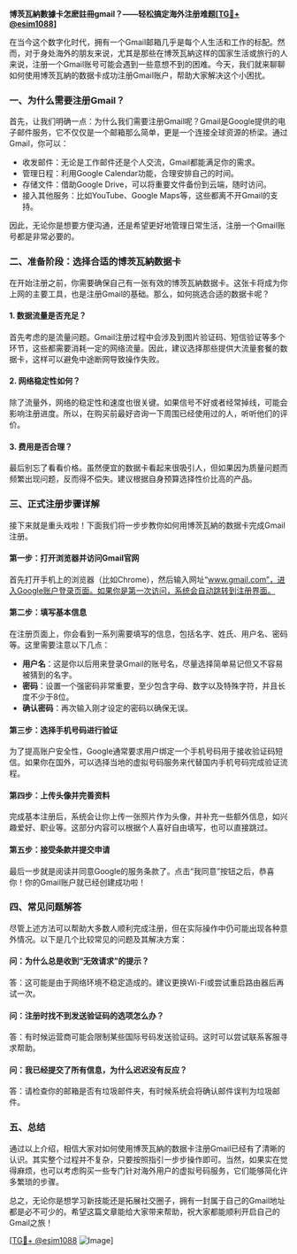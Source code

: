 **博茨瓦納數據卡怎麽註冊gmail？——轻松搞定海外注册难题[[TG💪+ @esim1088](https://t.me/s/esim1088)]**

在当今这个数字化时代，拥有一个Gmail邮箱几乎是每个人生活和工作的标配。然而，对于身处海外的朋友来说，尤其是那些在博茨瓦納这样的国家生活或旅行的人来说，注册一个Gmail账号可能会遇到一些意想不到的困难。今天，我们就来聊聊如何使用博茨瓦納的数据卡成功注册Gmail账户，帮助大家解决这个小困扰。

### 一、为什么需要注册Gmail？

首先，让我们明确一点：为什么我们需要注册Gmail呢？Gmail是Google提供的电子邮件服务，它不仅仅是一个邮箱那么简单，更是一个连接全球资源的桥梁。通过Gmail，你可以：

- 收发邮件：无论是工作邮件还是个人交流，Gmail都能满足你的需求。
- 管理日程：利用Google Calendar功能，合理安排自己的时间。
- 存储文件：借助Google Drive，可以将重要文件备份到云端，随时访问。
- 接入其他服务：比如YouTube、Google Maps等，这些都离不开Gmail的支持。

因此，无论你是想要方便沟通，还是希望更好地管理日常生活，注册一个Gmail账号都是非常必要的。

### 二、准备阶段：选择合适的博茨瓦納数据卡

在开始注册之前，你需要确保自己有一张有效的博茨瓦納数据卡。这张卡将成为你上网的主要工具，也是注册Gmail的基础。那么，如何挑选合适的数据卡呢？

#### 1. 数据流量是否充足？
首先考虑的是流量问题。Gmail注册过程中会涉及到图片验证码、短信验证等多个环节，这些都需要消耗一定的网络流量。因此，建议选择那些提供大流量套餐的数据卡，这样可以避免中途断网导致操作失败。

#### 2. 网络稳定性如何？
除了流量外，网络的稳定性和速度也很关键。如果信号不好或者经常掉线，可能会影响注册进度。所以，在购买前最好咨询一下周围已经使用过的人，听听他们的评价。

#### 3. 费用是否合理？
最后别忘了看看价格。虽然便宜的数据卡看起来很吸引人，但如果因为质量问题而频繁出现问题，反而得不偿失。建议根据自身预算选择性价比高的产品。

### 三、正式注册步骤详解

接下来就是重头戏啦！下面我们将一步步教你如何用博茨瓦納的数据卡完成Gmail注册。

#### 第一步：打开浏览器并访问Gmail官网
首先打开手机上的浏览器（比如Chrome），然后输入网址“www.gmail.com”，进入Google账户登录页面。如果你是第一次访问，系统会自动跳转到注册界面。

#### 第二步：填写基本信息
在注册页面上，你会看到一系列需要填写的信息，包括名字、姓氏、用户名、密码等。这里需要注意以下几点：

- **用户名**：这是你以后用来登录Gmail的账号名，尽量选择简单易记但又不容易被猜到的名字。
- **密码**：设置一个强密码非常重要，至少包含字母、数字以及特殊字符，并且长度不少于8位。
- **确认密码**：再次输入刚才设定的密码以确保无误。

#### 第三步：选择手机号码进行验证
为了提高账户安全性，Google通常要求用户绑定一个手机号码用于接收验证码短信。如果你在国外，可以选择当地的虚拟号码服务来代替国内手机号码完成验证流程。

#### 第四步：上传头像并完善资料
完成基本注册后，系统会让你上传一张照片作为头像，并补充一些额外信息，如兴趣爱好、职业等。这部分内容可以根据个人喜好自由填写，也可以直接跳过。

#### 第五步：接受条款并提交申请
最后一步就是阅读并同意Google的服务条款了。点击“我同意”按钮之后，恭喜你！你的Gmail账户就已经创建成功啦！

### 四、常见问题解答

尽管上述方法可以帮助大多数人顺利完成注册，但在实际操作中仍可能出现各种意外情况。以下是几个比较常见的问题及其解决方案：

#### 问：为什么总是收到“无效请求”的提示？
答：这可能是由于网络环境不稳定造成的。建议更换Wi-Fi或尝试重启路由器后再试一次。

#### 问：注册时找不到发送验证码的选项怎么办？
答：有时候运营商可能会限制某些国际号码发送验证码。这时可以尝试联系客服寻求帮助。

#### 问：我已经提交了所有信息，为什么迟迟没有反应？
答：请检查你的邮箱是否有垃圾邮件夹，有时候系统会将确认邮件误判为垃圾邮件。

### 五、总结

通过以上介绍，相信大家对如何使用博茨瓦納的数据卡注册Gmail已经有了清晰的认识。其实整个过程并不复杂，只要按照指引一步步操作即可。当然，如果实在觉得麻烦，也可以考虑购买一些专门针对海外用户的虚拟号码服务，它们能够简化许多繁琐的步骤。

总之，无论你是想学习新技能还是拓展社交圈子，拥有一封属于自己的Gmail地址都是必不可少的。希望这篇文章能给大家带来帮助，祝大家都能顺利开启自己的Gmail之旅！

[[TG💪+ @esim1088](https://t.me/s/esim1088) ![Image](https://i.postimg.cc/4NQfJmqS/Snipaste-2025-05-13-00-14-12.png)]